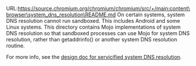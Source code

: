 URL:https://source.chromium.org/chromium/chromium/src/+/main:content\browser\system_dns_resolution\README.md
On certain systems, system DNS resolution cannot run sandboxed. This includes
Android and some Linux systems. This directory contains Mojo implementations of
system DNS resolution so that sandboxed processes can use Mojo for system DNS
resolution, rather than getaddrinfo() or another system DNS resolution routine.

For more info, see the [design doc for servicified system DNS resolution](https://docs.google.com/document/d/18cVwhfOHVO2RFzBUpG9xmjmkci5J_rF0FagWe71uKBU/edit?usp=sharing).

